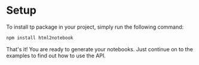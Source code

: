 # Setup

To install tp package in your project, simply run the following command:

```js
npm install html2notebook
```

That's it! You are ready to generate your notebooks. Just continue on to the examples to find out how to use the API.
